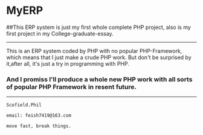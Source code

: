 # MyERP

##This ERP system is just my first whole complete PHP project, also is my first project in my College-graduate-essay.
***
  This is an ERP system coded by PHP with no popular PHP-Framework, which means that I just make a crude PHP work. But don't be surprised by it,after all, it's just a try in programming with PHP.
  
### And I promiss I'll produce a whole new PHP work with all sorts of popular PHP Framework in resent future.
***
```
Scofield.Phil

email: feish7419@163.com

move fast, break things.
```

